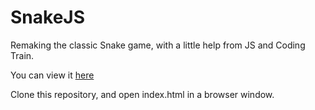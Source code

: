 # SnakeJS
Remaking the classic Snake game, with a little help from JS and Coding Train.

You can view it [here](https://team-script.github.io/leGIT-SnakeJS)

Clone this repository, and open index.html in a browser window.
